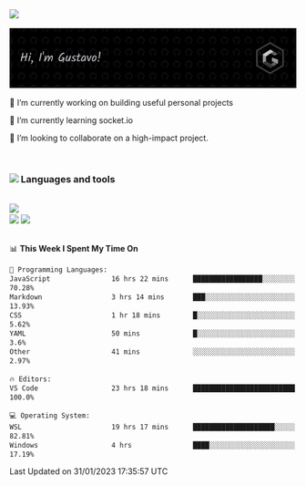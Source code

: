 <img src="https://user-images.githubusercontent.com/74038190/214644152-52f47eb3-5e31-4f47-8758-05c9468d5596.gif" width="30">

![Header](./images/github-header.png)

🔭 I’m currently working on building useful personal projects

🌱 I’m currently learning socket.io

👯 I’m looking to collaborate on a high-impact project.

<br>

### <img src="https://user-images.githubusercontent.com/74038190/212744289-c46f1717-bfc9-4724-8ef3-4b08e3583110.gif" width="20"> Languages and tools

<br>

<img src="https://skillicons.dev/icons?i=html,css,js,ts,react,redux,sass,tailwind,materialui,nodejs,nextjs,express,mongodb,mysql,postgres,md,docker,figma,git,jest,netlify,vercel,regex,vite,webpack,vscode&perline=15" width="500"/>
<div>
    <img src="https://www.svgrepo.com/show/353709/eslint.svg" width="30">
    <img src="https://www.svgrepo.com/show/354202/postman-icon.svg" width="30">
</div>
<br>

<!--START_SECTION:waka-->
📊 **This Week I Spent My Time On** 

```text
💬 Programming Languages: 
JavaScript               16 hrs 22 mins      █████████████████░░░░░░░░   70.28% 
Markdown                 3 hrs 14 mins       ███░░░░░░░░░░░░░░░░░░░░░░   13.93% 
CSS                      1 hr 18 mins        █░░░░░░░░░░░░░░░░░░░░░░░░   5.62% 
YAML                     50 mins             █░░░░░░░░░░░░░░░░░░░░░░░░   3.6% 
Other                    41 mins             ░░░░░░░░░░░░░░░░░░░░░░░░░   2.97%

🔥 Editors: 
VS Code                  23 hrs 18 mins      █████████████████████████   100.0%

💻 Operating System: 
WSL                      19 hrs 17 mins      ████████████████████░░░░░   82.81% 
Windows                  4 hrs               ████░░░░░░░░░░░░░░░░░░░░░   17.19%

```


 Last Updated on 31/01/2023 17:35:57 UTC
<!--END_SECTION:waka-->